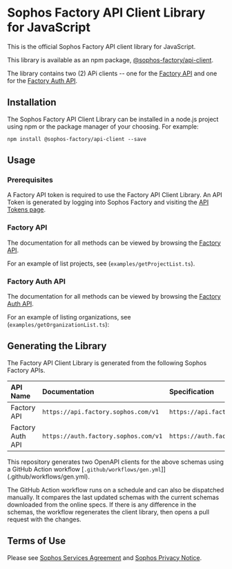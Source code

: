 # Sophos Factory API Client Library for JavaScript

This is the official Sophos Factory API client library for JavaScript.

This library is available as an npm package, [@sophos-factory/api-client](https://www.npmjs.com/package/@sophos-factory/api-client).

The library contains two (2) APi clients -- one for the [Factory API](https://api.factory.sophos.com/v1) and one for the [Factory Auth API](https://auth.factory.sophos.com/v1).

## Installation

The Sophos Factory API Client Library can be installed in a node.js project using npm or the package manager of your choosing. For example:

```shell
npm install @sophos-factory/api-client --save
```

## Usage

### Prerequisites

A Factory API token is required to use the Factory API Client Library. An API Token is generated by logging into Sophos Factory and visiting the [API Tokens page](https://app.factory.sophos.com/user/tokens).

### Factory API

The documentation for all methods can be viewed by browsing the [Factory API](https://api.factory.sophos.com/v1/).

For an example of list projects, see (`examples/getProjectList.ts`).

### Factory Auth API

The documentation for all methods can be viewed by browsing the [Factory Auth API](https://auth.factory.sophos.com/v1/).

For an example of listing organizations, see (`examples/getOrganizationList.ts`):

## Generating the Library

The Factory API Client Library is generated from the following Sophos Factory APIs.

| API Name         | Documentation                        | Specification                             | Schema File                              |
| :--------------- | :----------------------------------  | :---------------------------------------  | :-------------------------------         |
| Factory API      | `https://api.factory.sophos.com/v1`  | `https://api.factory.sophos.com/v1/spec`  | [`spec/api.json`](spec/api.json)         |
| Factory Auth API | `https://auth.factory.sophos.com/v1` | `https://auth.factory.sophos.com/v1/spec` | [`spec/authApi.json`](spec/authApi.json) |

This repository generates two OpenAPI clients for the above schemas using a GitHub Action workflow [`.github/workflows/gen.yml`]](.github/workflows/gen.yml).

The GitHub Action workflow runs on a schedule and can also be dispatched manually. It compares the last updated schemas with the current schemas downloaded
from the online specs. If there is any difference in the schemas, the workflow regenerates the client library, then opens a pull request with the changes.

## Terms of Use

Please see [Sophos Services Agreement](https://www.sophos.com/en-us/legal/sophos-services-agreement.aspx) and [Sophos Privacy Notice](https://www.sophos.com/en-us/legal/sophos-group-privacy-notice.aspx).
